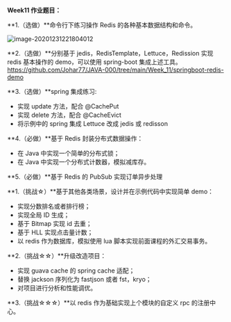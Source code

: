 **Week11 作业题目：**

**1.（选做）**命令行下练习操作 Redis 的各种基本数据结构和命令。

![image-20201231221804012](C:\Users\Johar\AppData\Roaming\Typora\typora-user-images\image-20201231221804012.png)

**2.（选做）**分别基于 jedis，RedisTemplate，Lettuce，Redission 实现 redis 基本操作的 demo，可以使用 spring-boot 集成上述工具。
https://github.com/Johar77/JAVA-000/tree/main/Week_11/springboot-redis-demo

**3.（选做）**spring 集成练习:

- 实现 update 方法，配合 @CachePut
- 实现 delete 方法，配合 @CacheEvict
- 将示例中的 spring 集成 Lettuce 改成 jedis 或 redisson

**4.（必做）**基于 Redis 封装分布式数据操作：

- 在 Java 中实现一个简单的分布式锁；
- 在 Java 中实现一个分布式计数器，模拟减库存。

**5.（必做）**基于 Redis 的 PubSub 实现订单异步处理

**1.（挑战☆）**基于其他各类场景，设计并在示例代码中实现简单 demo：

- 实现分数排名或者排行榜；
- 实现全局 ID 生成；
- 基于 Bitmap 实现 id 去重；
- 基于 HLL 实现点击量计数；
- 以 redis 作为数据库，模拟使用 lua 脚本实现前面课程的外汇交易事务。

**2.（挑战☆☆）**升级改造项目：

- 实现 guava cache 的 spring cache 适配；
- 替换 jackson 序列化为 fastjson 或者 fst，kryo；
- 对项目进行分析和性能调优。

**3.（挑战☆☆☆）**以 redis 作为基础实现上个模块的自定义 rpc 的注册中心。